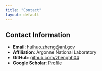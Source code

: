 ```yaml
---
title: "Contact"
layout: default
---
```


## Contact Information

- **Email**: huihuo.zheng@anl.gov
- **Affiliation**: Argonne National Laboratory
- **GitHub**: [github.com/zhenghh04](https://github.com/zhenghh04)
- **Google Scholar**: [Profile](https://scholar.google.com/citations?user=dd7fUtEAAAAJ)